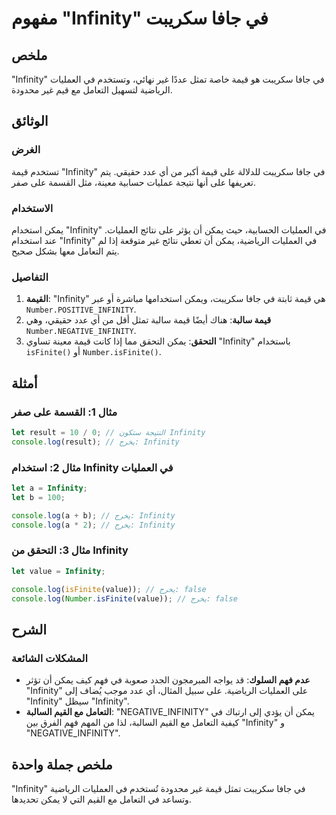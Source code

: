 <!--
Meta Description: # مفهوم "Infinity" في جافا سكريبت ## ملخص "Infinity" في جافا سكريبت هو قيمة خاصة تمثل عددًا غير نهائي، وتستخدم في العمليات الرياضية لتسهيل التعامل مع ...
Meta Keywords: infinity, قيمة, العمليات, على, يمكن
-->

# مفهوم "Infinity" في جافا سكريبت

## ملخص
"Infinity" في جافا سكريبت هو قيمة خاصة تمثل عددًا غير نهائي، وتستخدم في العمليات الرياضية لتسهيل التعامل مع قيم غير محدودة.

## الوثائق
### الغرض
تستخدم قيمة "Infinity" في جافا سكريبت للدلالة على قيمة أكبر من أي عدد حقيقي. يتم تعريفها على أنها نتيجة عمليات حسابية معينة، مثل القسمة على صفر.

### الاستخدام
يمكن استخدام "Infinity" في العمليات الحسابية، حيث يمكن أن يؤثر على نتائج العمليات. عند استخدام "Infinity" في العمليات الرياضية، يمكن أن تعطي نتائج غير متوقعة إذا لم يتم التعامل معها بشكل صحيح.

### التفاصيل
1. **القيمة**: "Infinity" هي قيمة ثابتة في جافا سكريبت، ويمكن استخدامها مباشرة أو عبر `Number.POSITIVE_INFINITY`.
2. **قيمة سالبة**: هناك أيضًا قيمة سالبة تمثل أقل من أي عدد حقيقي، وهي `Number.NEGATIVE_INFINITY`.
3. **التحقق**: يمكن التحقق مما إذا كانت قيمة معينة تساوي "Infinity" باستخدام `isFinite()` أو `Number.isFinite()`.

## أمثلة
### مثال 1: القسمة على صفر
```javascript
let result = 10 / 0; // النتيجة ستكون Infinity
console.log(result); // يخرج: Infinity
```

### مثال 2: استخدام Infinity في العمليات
```javascript
let a = Infinity;
let b = 100;

console.log(a + b); // يخرج: Infinity
console.log(a * 2); // يخرج: Infinity
```

### مثال 3: التحقق من Infinity
```javascript
let value = Infinity;

console.log(isFinite(value)); // يخرج: false
console.log(Number.isFinite(value)); // يخرج: false
```

## الشرح
### المشكلات الشائعة
- **عدم فهم السلوك**: قد يواجه المبرمجون الجدد صعوبة في فهم كيف يمكن أن تؤثر "Infinity" على العمليات الرياضية. على سبيل المثال، أي عدد موجب يُضاف إلى "Infinity" سيظل "Infinity".
- **التعامل مع القيم السالبة**: "NEGATIVE_INFINITY" يمكن أن يؤدي إلى ارتباك في كيفية التعامل مع القيم السالبة، لذا من المهم فهم الفرق بين "Infinity" و "NEGATIVE_INFINITY".

## ملخص جملة واحدة
"Infinity" في جافا سكريبت تمثل قيمة غير محدودة تُستخدم في العمليات الرياضية وتساعد في التعامل مع القيم التي لا يمكن تحديدها.